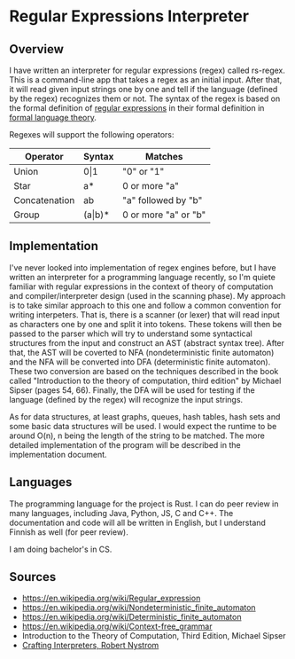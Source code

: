 # Regular Expressions Interpreter

## Overview

I have written an interpreter for regular expressions (regex) called rs-regex. This is a command-line app that takes a regex 
as an initial input. After that, it will read given input strings one by one and tell if the language (defined by the regex) 
recognizes them or not. The syntax of the regex is based on the formal definition of 
[regular expressions](https://en.wikipedia.org/wiki/Regular_expression) 
in their formal definition in 
[formal language theory](https://en.wikipedia.org/wiki/Formal_language).

Regexes will support the following operators:

|Operator  |Syntax  | Matches|
--- | --- | --- |
|Union | 0\|1 | "0" or "1"|  
|Star |a* | 0 or more "a"|
|Concatenation | ab | "a" followed by "b"|
|Group | (a\|b)* | 0 or more "a" or "b"|


## Implementation

I've never looked into implementation of regex engines before, but I have written an interpreter for a programming language recently, 
so I'm quiete familiar with regular expressions in the context of theory of computation and compiler/interpreter design (used in the scanning phase). 
My approach is to take similar approach to this one and follow a common convention for writing interpeters. 
That is, there is a scanner (or lexer) that will read input as characters one by one and split it into tokens. These tokens will 
then be passed to the parser which will try to understand some syntactical structures from the input and construct an AST (abstract syntax tree). 
After that, the AST will be coverted to NFA (nondeterministic finite automaton) and the NFA will be converted into DFA (deterministic finite automaton). 
These two conversion are based on the techniques described in the book called "Introduction to the theory of computation, third edition" by Michael Sipser 
(pages 54, 66). Finally, the DFA will be used for testing if the language (defined by the regex) will recognize the input strings. 

As for data structures, at least graphs, queues, hash tables, hash sets and some basic data structures will be used. 
I would expect the runtime to be around O(n), n being the length of the string to be matched. The more detailed implementation 
of the program will be described in the implementation document.

## Languages

The programming language for the project is Rust. I can do peer review in many languages, including Java, Python, JS, C and C++.
The documentation and code will all be written in English, but I understand Finnish as well (for peer review).


I am doing bachelor's in CS.

## Sources

- https://en.wikipedia.org/wiki/Regular_expression 
- https://en.wikipedia.org/wiki/Nondeterministic_finite_automaton 
- https://en.wikipedia.org/wiki/Deterministic_finite_automaton 
- https://en.wikipedia.org/wiki/Context-free_grammar 
- Introduction to the Theory of Computation, Third Edition, Michael Sipser 
- [Crafting Interpreters, Robert Nystrom](https://craftinginterpreters.com/) 
